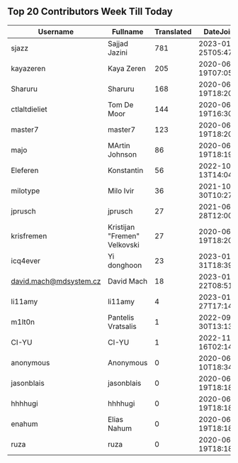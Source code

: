 ## Top 20 Contributors Week Till Today ##
|Username|Fullname|Translated|DateJoined|
|--------|--------|----------|----------|
|sjazz|Sajjad Jazini|781|2023-01-25T05:47:07.|
|kayazeren|Kaya Zeren|205|2020-06-19T07:05:24Z|
|Sharuru|Sharuru|168|2020-06-19T18:20:22.|
|ctlaltdieliet|Tom De Moor|144|2020-06-19T16:30:47Z|
|master7|master7|123|2020-06-19T18:20:39.|
|majo|MArtin Johnson|86|2020-06-19T18:19:45Z|
|Eleferen|Konstantin|56|2022-10-13T14:04:24Z|
|milotype|Milo Ivir|36|2021-10-30T10:27:42.|
|jprusch|jprusch|27|2021-06-28T12:00:18.|
|krisfremen|Kristijan "Fremen" Velkovski|27|2020-06-19T18:20:03.|
|icq4ever|Yi donghoon|23|2023-01-31T18:39:58.|
|david.mach@mdsystem.cz|David Mach|18|2023-01-22T08:51:32.|
|li11amy|li11amy|4|2023-01-27T17:14:10.|
|m1lt0n|Pantelis Vratsalis|1|2022-09-30T13:13:13Z|
|CI-YU|CI-YU|1|2022-11-16T02:14:58.|
|anonymous|Anonymous|0|2020-06-10T18:34:14.|
|jasonblais|jasonblais|0|2020-06-19T18:18:54Z|
|hhhhugi|hhhhugi|0|2020-06-19T18:18:56.|
|enahum|Elias  Nahum|0|2020-06-19T18:18:56Z|
|ruza|ruza|0|2020-06-19T18:18:57.|

